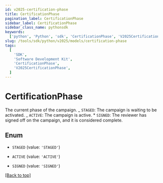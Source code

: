 ```yaml
---
id: v2025-certification-phase
title: CertificationPhase
pagination_label: CertificationPhase
sidebar_label: CertificationPhase
sidebar_class_name: pythonsdk
keywords:
  ['python', 'Python', 'sdk', 'CertificationPhase', 'V2025CertificationPhase']
slug: /tools/sdk/python/v2025/models/certification-phase
tags:
  [
    'SDK',
    'Software Development Kit',
    'CertificationPhase',
    'V2025CertificationPhase',
  ]
---
```


# CertificationPhase

The current phase of the campaign. _ `STAGED`: The campaign is waiting to be activated. _ `ACTIVE`: The campaign is active. \* `SIGNED`: The reviewer has signed off on the campaign, and it is considered complete.

## Enum

- `STAGED` (value: `'STAGED'`)

- `ACTIVE` (value: `'ACTIVE'`)

- `SIGNED` (value: `'SIGNED'`)

[[Back to top]](#)
